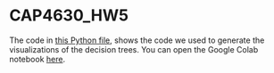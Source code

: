 # CAP4630_HW5

The code in [this Python file](https://github.com/jwils133/CAP4630_HW5/blob/main/AI_HW_5_Question_7_Part_1.ipynb), shows the code we used to generate the visualizations of the decision trees. You can open the Google Colab notebook [here](https://colab.research.google.com/drive/138xTqKkmqiYsYDMmWb9o9jXsR3llb4BP?usp=sharing).

